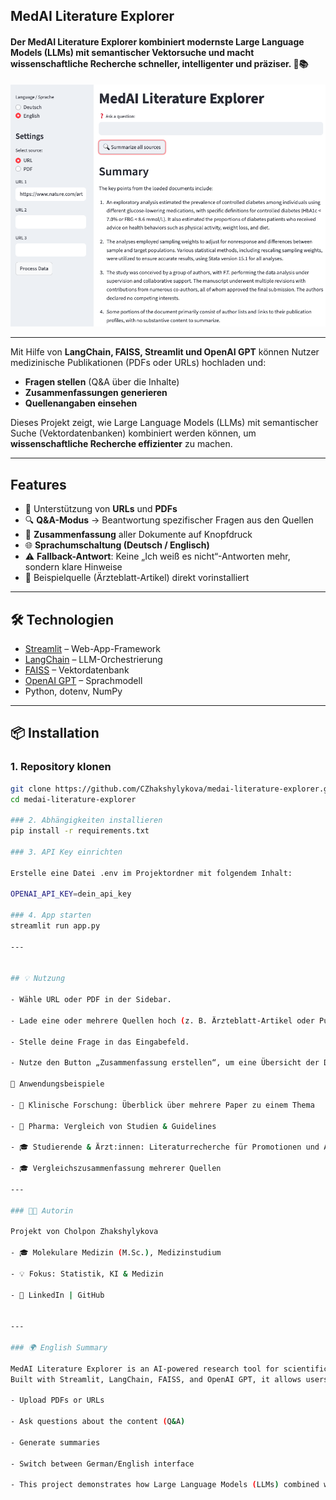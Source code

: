 ## MedAI Literature Explorer

#### Der MedAI Literature Explorer kombiniert modernste Large Language Models (LLMs) mit semantischer Vektorsuche und macht wissenschaftliche Recherche schneller, intelligenter und präziser.  🧠📚

![Screenshot](./notebooks/image.png)

---


Mit Hilfe von **LangChain, FAISS, Streamlit und OpenAI GPT** können Nutzer medizinische Publikationen (PDFs oder URLs) hochladen und:

- **Fragen stellen** (Q&A über die Inhalte)  
- **Zusammenfassungen generieren**  
- **Quellenangaben einsehen**  

Dieses Projekt zeigt, wie Large Language Models (LLMs) mit semantischer Suche (Vektordatenbanken) kombiniert werden können, um **wissenschaftliche Recherche effizienter** zu machen.

---

##  Features
- 📂 Unterstützung von **URLs** und **PDFs**  
- 🔍 **Q&A-Modus** → Beantwortung spezifischer Fragen aus den Quellen  
- 📝 **Zusammenfassung** aller Dokumente auf Knopfdruck  
- 🌐 **Sprachumschaltung (Deutsch / Englisch)**  
- ⚠️ **Fallback-Antwort**: Keine „Ich weiß es nicht“-Antworten mehr, sondern klare Hinweise  
- 🎯 Beispielquelle (Ärzteblatt-Artikel) direkt vorinstalliert  

---

## 🛠️ Technologien
- [Streamlit](https://streamlit.io/) – Web-App-Framework  
- [LangChain](https://www.langchain.com/) – LLM-Orchestrierung  
- [FAISS](https://github.com/facebookresearch/faiss) – Vektordatenbank  
- [OpenAI GPT](https://platform.openai.com/) – Sprachmodell  
- Python, dotenv, NumPy  

---

## 📦 Installation

### 1. Repository klonen
```bash
git clone https://github.com/CZhakshylykova/medai-literature-explorer.git
cd medai-literature-explorer

### 2. Abhängigkeiten installieren
pip install -r requirements.txt

### 3. API Key einrichten

Erstelle eine Datei .env im Projektordner mit folgendem Inhalt:

OPENAI_API_KEY=dein_api_key

### 4. App starten
streamlit run app.py

---


## 💡 Nutzung

- Wähle URL oder PDF in der Sidebar.

- Lade eine oder mehrere Quellen hoch (z. B. Ärzteblatt-Artikel oder PubMed-PDF).

- Stelle deine Frage in das Eingabefeld.

- Nutze den Button „Zusammenfassung erstellen“, um eine Übersicht der Dokumente zu erhalten.

📌 Anwendungsbeispiele

- 🏥 Klinische Forschung: Überblick über mehrere Paper zu einem Thema

- 💊 Pharma: Vergleich von Studien & Guidelines

- 🎓 Studierende & Ärzt:innen: Literaturrecherche für Promotionen und Arbeiten

- 🎓 Vergleichszusammenfassung mehrerer Quellen

---

### 👩‍💻 Autorin

Projekt von Cholpon Zhakshylykova

- 🎓 Molekulare Medizin (M.Sc.), Medizinstudium

- 💡 Fokus: Statistik, KI & Medizin

- 🔗 LinkedIn | GitHub


--- 

### 🌍 English Summary

MedAI Literature Explorer is an AI-powered research tool for scientific publications.
Built with Streamlit, LangChain, FAISS, and OpenAI GPT, it allows users to:

- Upload PDFs or URLs

- Ask questions about the content (Q&A)

- Generate summaries

- Switch between German/English interface

- This project demonstrates how Large Language Models (LLMs) combined with vector search can make scientific research more efficient.